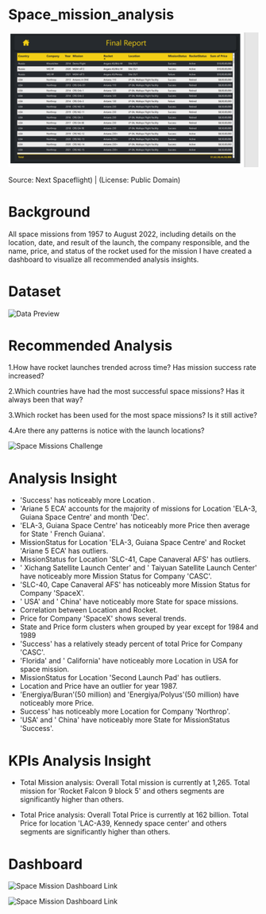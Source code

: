 # Space_mission_analysis

![SPD](https://github.com/ImAnitaYadav07/Space_mission_analysis/blob/88e873d710ab6d6a7be5f7bbc84ba45c97e3dae9/FireShot%20Capture%20015%20-%20%20-%20.png)

Source: Next Spaceflight)                       |               (License: Public Domain)

# Background

All space missions from 1957 to August 2022, including details on the location, date, and result of the launch, the company responsible, and the name, price, and status of the rocket used for the mission
I have created a dashboard to visualize all recommended analysis insights.

# Dataset
![Data Preview]()



# Recommended Analysis

1.How have rocket launches trended across time? Has mission success rate increased?

2.Which countries have had the most successful space missions? Has it always been that way?

3.Which rocket has been used for the most space missions? Is it still active?

4.Are there any patterns is notice with the launch locations?

![Space Missions Challenge](https://www.mavenanalytics.io/data-playground?page=2&pageSize=5)


# Analysis Insight

* 'Success' has noticeably more Location .
* 'Ariane 5 ECA' accounts for the majority of missions for Location 'ELA-3, Guiana Space Centre' and month 'Dec'.
* 'ELA-3, Guiana Space Centre' has noticeably more Price then average for State ' French Guiana'.
* MissionStatus for Location 'ELA-3, Guiana Space Centre' and Rocket 'Ariane 5 ECA' has outliers.
* MissionStatus for Location 'SLC-41, Cape Canaveral AFS' has outliers.
* ' Xichang Satellite Launch Center' and ' Taiyuan Satellite Launch Center' have noticeably more Mission Status for Company 'CASC'.
* 'SLC-40, Cape Canaveral AFS' has noticeably more Mission Status for Company 'SpaceX'.
* ' USA' and ' China' have noticeably more State for space missions.
* Correlation between Location and Rocket.
* Price for Company 'SpaceX' shows several trends.
* State and Price form clusters when grouped by year except for 1984 and 1989
* 'Success' has a relatively steady percent of total Price for Company 'CASC'.
* 'Florida' and ' California' have noticeably more Location in USA for space mission.
* MissionStatus for Location 'Second Launch Pad' has outliers.
* Location and Price have an outlier for year 1987.
* 'Energiya/Buran'(50 million) and 'Energiya/Polyus'(50 million) have noticeably more Price.
* Success' has noticeably more Location for Company 'Northrop'.
* 'USA' and ' China' have noticeably more State for MissionStatus 'Success'.

# KPIs Analysis Insight

* Total Mission analysis:
                  Overall Total mission is currently at 1,265. Total mission for 'Rocket Falcon 9 block 5' and others segments are significantly higher than                           others. 

* Total Price analysis:
                  Overall Total Price is currently at 162 billion. Total Price  for location 'LAC-A39, Kennedy space center' and others segments are significantly 
                  higher than others.


# Dashboard

![Space Mission Dashboard Link](https://app.powerbi.com/groups/me/reports/cc867b4d-ead6-416f-b970-25bcf773dc71/ReportSectionee83fd6a8d95bf6f2c58?experience=power-bi)

![Space Mission Dashboard Link](https://app.powerbi.com/groups/me/reports/cc867b4d-ead6-416f-b970-25bcf773dc71/ReportSectionee83fd6a8d95bf6f2c58?experience=power-bi)
